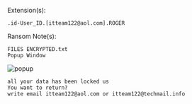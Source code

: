 Extension(s): 
```
.id-User_ID.[itteam122@aol.com].ROGER
```
Ransom Note(s): 
```
FILES ENCRYPTED.txt
Popup Window
```
![popup](https://github.com/user-attachments/assets/32dde30e-6023-404d-b5cf-0ad2c6a1f0ef)
```
all your data has been locked us
You want to return?
write email itteam122@aol.com or itteam122@techmail.info
```
